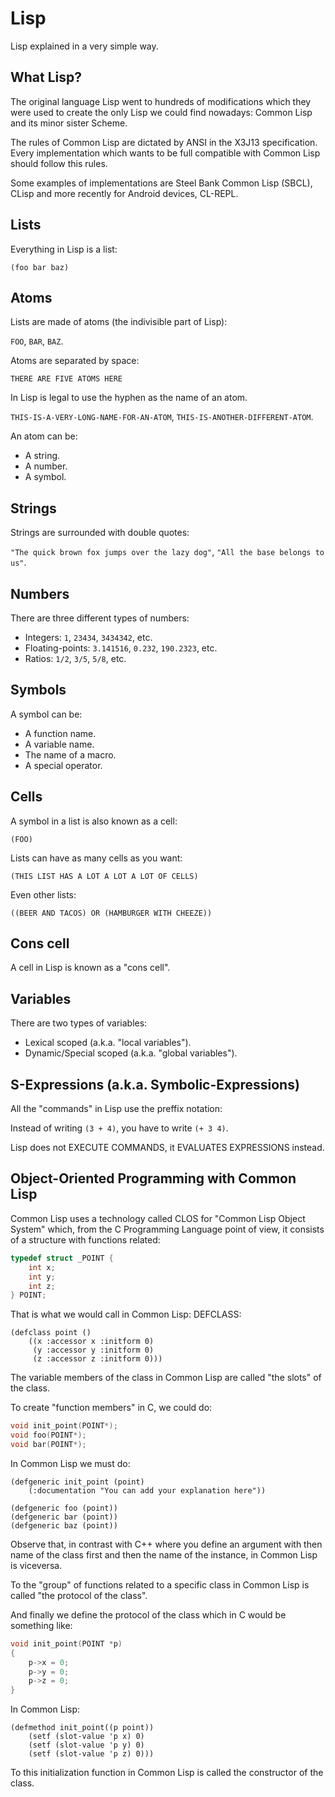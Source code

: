 # Lisp

Lisp explained in a very simple way.

## What Lisp?

The original language Lisp went to hundreds of modifications which they were used to create the only Lisp we could find nowadays: Common Lisp and its minor sister Scheme.

The rules of Common Lisp are dictated by ANSI in the X3J13 specification. Every implementation which wants to be full compatible with Common Lisp should follow this rules.

Some examples of implementations are Steel Bank Common Lisp (SBCL), CLisp and more recently for Android devices, CL-REPL.

## Lists

Everything in Lisp is a list:

`(foo bar baz)`

## Atoms

Lists are made of atoms (the indivisible part of Lisp):

`FOO`, 
`BAR`, 
`BAZ`.

Atoms are separated by space:

`THERE ARE FIVE ATOMS HERE`

In Lisp is legal to use the hyphen as the name of an atom.

`THIS-IS-A-VERY-LONG-NAME-FOR-AN-ATOM`, 
`THIS-IS-ANOTHER-DIFFERENT-ATOM`.

An atom can be:

* A string.
* A number.
* A symbol.

## Strings

Strings are surrounded with double quotes:

`"The quick brown fox jumps over the lazy dog"`, 
`"All the base belongs to us"`.

## Numbers

There are three different types of numbers:

* Integers: `1`, `23434`, `3434342`, etc.
* Floating-points: `3.141516`, `0.232`, `190.2323`, etc.
* Ratios: `1/2`, `3/5`, `5/8`, etc.

## Symbols

A symbol can be:

* A function name.
* A variable name.
* The name of a macro.
* A special operator.

## Cells

A symbol in a list is also known as a cell:

`(FOO)`

Lists can have as many cells as you want:

`(THIS LIST HAS A LOT A LOT A LOT OF CELLS)`

Even other lists:

`((BEER AND TACOS) OR (HAMBURGER WITH CHEEZE))`

## Cons cell

A cell in Lisp is known as a "cons cell".

## Variables

There are two types of variables:

* Lexical scoped (a.k.a. "local variables").
* Dynamic/Special scoped (a.k.a. "global variables").

## S-Expressions (a.k.a. Symbolic-Expressions)

All the "commands" in Lisp use the preffix notation:

Instead of writing `(3 + 4)`, you have to write `(+ 3 4)`.

Lisp does not EXECUTE COMMANDS, it EVALUATES EXPRESSIONS instead.

## Object-Oriented Programming with Common Lisp

Common Lisp uses a technology called CLOS for "Common Lisp Object System" which, from the C Programming Language point of view, it consists of a structure with functions related:


```C
typedef struct _POINT {
    int x;
    int y;
    int z;
} POINT;
```

That is what we would call in Common Lisp: DEFCLASS:

```Lisp
(defclass point ()
    ((x :accessor x :initform 0)
     (y :accessor y :initform 0)
     (z :accessor z :initform 0)))
```

The variable members of the class in Common Lisp are called "the slots" of the class.

To create "function members" in C, we could do:

```C
void init_point(POINT*);
void foo(POINT*);
void bar(POINT*);
```

In Common Lisp we must do:

```Lisp
(defgeneric init_point (point)
    (:documentation "You can add your explanation here"))

(defgeneric foo (point))
(defgeneric bar (point))
(defgeneric baz (point))
```

Observe that, in contrast with C++ where you define an argument with then name of the class first and then the name of the instance, in Common Lisp is viceversa.

To the "group" of functions related to a specific class in Common Lisp is called "the protocol of the class".

And finally we define the protocol of the class which in C would be something like:

```C
void init_point(POINT *p)
{
    p->x = 0;
    p->y = 0;
    p->z = 0;
}
```

In Common Lisp:

```Lisp
(defmethod init_point((p point))
    (setf (slot-value 'p x) 0)
    (setf (slot-value 'p y) 0)
    (setf (slot-value 'p z) 0)))
```

To this initialization function in Common Lisp is called the constructor of the class.
